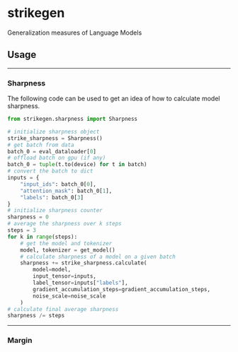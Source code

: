 # strikegen
Generalization measures of Language Models

## Usage
---
### Sharpness

The following code can be used to get an idea of how to calculate model sharpness.

```py
from strikegen.sharpness import Sharpness

# initialize sharpness object
strike_sharpness = Sharpness()
# get batch from data
batch_0 = eval_dataloader[0]
# offload batch on gpu (if any)
batch_0 = tuple(t.to(device) for t in batch)
# convert the batch to dict
inputs = {
    "input_ids": batch_0[0],
    "attention_mask": batch_0[1],
    "labels": batch_0[3]
}
# initialize sharpness counter
sharpness = 0
# average the sharpness over k steps
steps = 3
for k in range(steps):
    # get the model and tokenizer
    model, tokenizer = get_model()
    # calculate sharpness of a model on a given batch
    sharpness += strike_sharpness.calculate(
        model=model,
        input_tensor=inputs,
        label_tensor=inputs["labels"],
        gradient_accumulation_steps=gradient_accumulation_steps,
        noise_scale=noise_scale
    )
# calculate final average sharpness
sharpness /= steps
```
---
### Margin

 